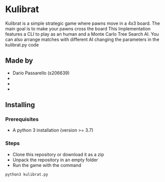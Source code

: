 # Kulibrat
Kulibrat is a simple strategic game where pawns move in a 4x3 board. The main goal is to make your pawns cross the board
This Implementation features a CLI to play as an human and a Monte Carlo Tree Search AI. You can also arrange
matches with different AI changing the parameters in the kulibrat.py code
## Made by
* Dario Passarello (s206639)
*
*
*

## Installing
### Prerequisites
* A python 3 installation (version >= 3.7)
### Steps
* Clone this repository or download it as a zip
* Unpack the repository in an empty folder
* Run the game with the command 
```
python3 kulibrat.py
```
